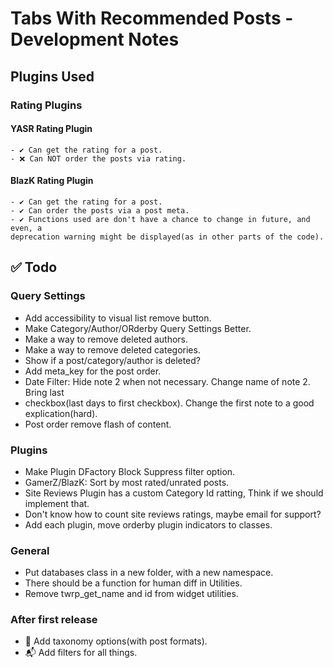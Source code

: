 # Tabs With Recommended Posts - Development Notes

## Plugins Used

### Rating Plugins

#### YASR Rating Plugin

    - ✔ Can get the rating for a post.
    - ❌ Can NOT order the posts via rating.

#### BlazK Rating Plugin

    - ✔ Can get the rating for a post.
    - ✔ Can order the posts via a post meta.
    - ✔ Functions used are don't have a chance to change in future, and even, a
    deprecation warning might be displayed(as in other parts of the code).

## ✅ Todo

### Query Settings

- Add accessibility to visual list remove button.
- Make Category/Author/ORderby Query Settings Better.
- Make a way to remove deleted authors.
- Make a way to remove deleted categories.
- Show if a post/category/author is deleted?
- Add meta_key for the post order.
- Date Filter: Hide note 2 when not necessary. Change name of note 2. Bring last
- checkbox(last days to first checkbox). Change the first note to a good explication(hard).
- Post order remove flash of content.

### Plugins

- Make Plugin DFactory Block Suppress filter option.
- GamerZ/BlazK: Sort by most rated/unrated posts.
- Site Reviews Plugin has a custom Category Id ratting, Think if we should implement that.
- Don't know how to count site reviews ratings, maybe email for support?
- Add each plugin, move orderby plugin indicators to classes.

### General

- Put databases class in a new folder, with a new namespace.
- There should be a function for human diff in Utilities.
- Remove twrp_get_name and id from widget utilities.

### After first release

- 🥇 Add taxonomy options(with post formats).
- 📬 Add filters for all things.
